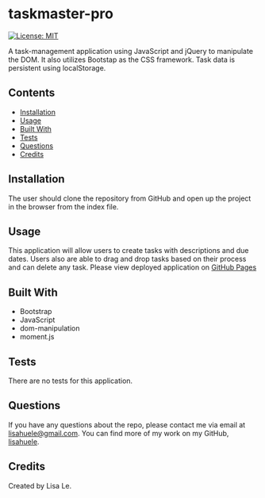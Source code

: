 # taskmaster-pro
[![License: MIT](https://img.shields.io/badge/License-MIT-yellow.svg)](https://opensource.org/licenses/MIT)

A task-management application using JavaScript and jQuery to manipulate the DOM. It also utilizes Bootstap as the CSS framework. Task data is persistent using localStorage.

## Contents
- [Installation](#installation)
- [Usage](#usage)
- [Built With](#built-with)
- [Tests](#tests)
- [Questions](#questions)
- [Credits](#credits)

## Installation
The user should clone the repository from GitHub and open up the project in the browser from the index file.

## Usage
This application will allow users to create tasks with descriptions and due dates. Users also are able to drag and drop tasks based on their process and can delete any task.
Please view deployed application on [GitHub Pages](https://lisahuele.github.io/taskmaster-pro/)

## Built With
- Bootstrap
- JavaScript
- dom-manipulation
- moment.js

## Tests
There are no tests for this application.

## Questions
If you have any questions about the repo, please contact me via email at lisahuele@gmail.com. You can find more of my work on my GitHub, [lisahuele](https://github.com/lisahuele).

## Credits
Created by Lisa Le.


